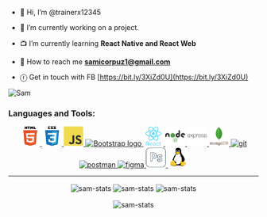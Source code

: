- 👋 Hi, I’m @trainerx12345

- 🚧 I’m currently working on a project.

- 📺 I’m currently learning **React Native and React Web**

- 📮 How to reach me **samicorpuz1@gmail.com**

- ⓕ Get in touch with FB [https://bit.ly/3XiZd0U](https://bit.ly/3XiZd0U)
<p align="left"> <img src="https://komarev.com/ghpvc/?username=trainerx12345&label=Profile%20views&color=0e75b6&style=flat" alt="Sam" /></p>
<!---
trainerx12345/trainerx12345 is a ✨ special ✨ repository because its `README.md` (this file) appears on your GitHub profile.
You can click the Preview link to take a look at your changes.
--->

<h3 align="left">Languages and Tools:</h3>
<p align="center"> 
    <a href="https://www.w3.org/html/" target="_blank" rel="noreferrer"> <img src="https://raw.githubusercontent.com/devicons/devicon/master/icons/html5/html5-original-wordmark.svg" alt="html5" width="40" height="40"/> </a>
    <a href="https://www.w3schools.com/css/" target="_blank" rel="noreferrer" > <img src="https://raw.githubusercontent.com/devicons/devicon/master/icons/css3/css3-original-wordmark.svg" alt="css3" width="40" height="40"/> </a>
    <a href="https://developer.mozilla.org/en-US/docs/Web/JavaScript" target="_blank" rel="noreferrer" > <img src="https://raw.githubusercontent.com/devicons/devicon/master/icons/javascript/javascript-original.svg" alt="javascript" width="40" height="40"/> </a> 
<a href="https://getbootstrap.com/">
    <img src="https://getbootstrap.com/docs/5.2/assets/brand/bootstrap-logo-shadow.png" alt="Bootstrap logo" width="40" height="40">
  </a>
    <a href="https://reactjs.org/" target="_blank" rel="noreferrer" > <img src="https://raw.githubusercontent.com/devicons/devicon/master/icons/react/react-original-wordmark.svg" alt="react" width="40" height="40"/> </a> 
    <a href="https://nodejs.org" target="_blank" rel="noreferrer" > <img src="https://raw.githubusercontent.com/devicons/devicon/master/icons/nodejs/nodejs-original-wordmark.svg" alt="nodejs" width="40" height="40"/> </a>
    <a href="https://expressjs.com" target="_blank" rel="noreferrer" > <img src="https://raw.githubusercontent.com/devicons/devicon/master/icons/express/express-original-wordmark.svg" alt="express" width="40" height="40"/> </a>
    <a href="https://www.mongodb.com/" target="_blank" rel="noreferrer" > <img src="https://raw.githubusercontent.com/devicons/devicon/master/icons/mongodb/mongodb-original-wordmark.svg" alt="mongodb" width="40" height="40"/> </a>
    <a href="https://git-scm.com/" target="_blank" rel="noreferrer" > <img src="https://www.vectorlogo.zone/logos/git-scm/git-scm-icon.svg" alt="git" width="40" height="40"/> </a> 
    <a href="https://postman.com" target="_blank" rel="noreferrer" > <img src="https://www.vectorlogo.zone/logos/getpostman/getpostman-icon.svg" alt="postman" width="40" height="40"/> </a> 
    <a href="https://www.figma.com/" target="_blank" rel="noreferrer" > <img src="https://www.vectorlogo.zone/logos/figma/figma-icon.svg" alt="figma" width="40" height="40"/> </a>
    <a href="https://www.photoshop.com/en" target="_blank" rel="noreferrer" > <img src="https://raw.githubusercontent.com/devicons/devicon/master/icons/photoshop/photoshop-line.svg" alt="photoshop" width="40" height="40"/> </a>
    <a href="https://www.linux.org/" target="_blank" rel="noreferrer" > <img src="https://raw.githubusercontent.com/devicons/devicon/master/icons/linux/linux-original.svg" alt="linux" width="40" height="40"/> </a>
</p>
 
<hr/>

<p align="center">
<img align="center" width="420" src="https://github-readme-stats.vercel.app/api?username=trainerx12345&show_icons=true&locale=en&theme=tokyonight" alt="sam-stats" /> 
<img align="center" width="420" src="https://github-readme-streak-stats.herokuapp.com/?user=trainerx12345&&theme=tokyonight" alt="sam-stats" />
<img align="center" width="420" src="https://github-readme-stats.vercel.app/api/wakatime?user=trainerx12345&&theme=tokyonight" alt="sam-stats" />
</p>

<p align="center"><img align="center" src="https://github-readme-stats.vercel.app/api/top-langs?username=trainerx12345&show_icons=true&theme=dark&locale=en&layout=compact" alt="sam-stats" /></p>
